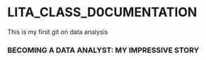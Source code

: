 # LITA_CLASS_D0CUMENTATION
This is my first git on data analysis

### BECOMING A DATA ANALYST: MY IMPRESSIVE STORY
